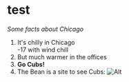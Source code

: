 # test
*Some facts about Chicago*  
1. It's chilly in Chicago  
   -17 with wind chill  
2. But much warmer in the offices  
3. **Go Cubs!**  
4. The Bean is a site to see
Cubs: ![Alt](/:Cubbies.png "Cubs")
